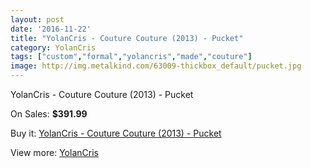 ```yaml
---
layout: post
date: '2016-11-22'
title: "YolanCris - Couture Couture (2013) - Pucket"
category: YolanCris
tags: ["custom","formal","yolancris","made","couture"]
image: http://img.metalkind.com/63009-thickbox_default/pucket.jpg
---
```

YolanCris - Couture Couture (2013) - Pucket

On Sales: **$391.99**
<a href="https://www.metalkind.com/en/yolancris/7899-pucket.html"><amp-img layout="responsive" width="600" height="600" src="//img.metalkind.com/63009-thickbox_default/pucket.jpg" alt="YolanCris - Couture Couture (2013) - Pucket 0" /></a>
<a href="https://www.metalkind.com/en/yolancris/7899-pucket.html"><amp-img layout="responsive" width="600" height="600" src="//img.metalkind.com/63010-thickbox_default/pucket.jpg" alt="YolanCris - Couture Couture (2013) - Pucket 1" /></a>
<a href="https://www.metalkind.com/en/yolancris/7899-pucket.html"><amp-img layout="responsive" width="600" height="600" src="//img.metalkind.com/63011-thickbox_default/pucket.jpg" alt="YolanCris - Couture Couture (2013) - Pucket 2" /></a>
<a href="https://www.metalkind.com/en/yolancris/7899-pucket.html"><amp-img layout="responsive" width="600" height="600" src="//img.metalkind.com/63012-thickbox_default/pucket.jpg" alt="YolanCris - Couture Couture (2013) - Pucket 3" /></a>

Buy it: [YolanCris - Couture Couture (2013) - Pucket](https://www.metalkind.com/en/yolancris/7899-pucket.html "YolanCris - Couture Couture (2013) - Pucket")

View more: [YolanCris](https://www.metalkind.com/en/204-yolancris "YolanCris")